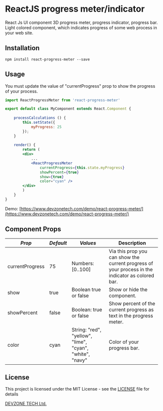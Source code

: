ReactJS progress meter/indicator
=========

React Js UI component 3D progress meter, progress indicator, progress bar. Light colored component, which indicates progress of some web process in your web site.

## Installation

  `npm install react-progress-meter --save`

## Usage
You must update the value of "currentProgress" prop to show the progress of your process.

```jsx
import ReactProgressMeter from 'react-progress-meter'

export default class MyComponent extends React.Component {
    
    processCalculations () {
        this.setState({
            myProgress: 25 
        }); 
    }
    
    render() {
        return (
        <div>
            ...
            <ReactProgressMeter 
                currentProgress={this.state.myProgress} 
                showPercent={true}
                show={true}
                color="cyan" />
        </div>
        )
    }
}
```


Demo: [https://www.devzonetech.com/demo/react-progress-meter/](https://www.devzonetech.com/demo/react-progress-meter/)

## Component Props 

| *Prop*       | *Default* | *Values*                                   | Description                                                                                      |
|-----------------|---------|----------------------------------------------------|--------------------------------------------------------------------------------------------------|
| currentProgress | 75      | Numbers: [0..100]                                   | Via this prop you can show the current progress of your process in the indicator as colored bar. |
| show            | true    | Boolean true or false                                      | Show or hide the component.                                                                      |
| showPercent     | false   | Boolean: true or false                                      | Show percent of the current progress as text in the progress meter.                              |
| color           | cyan    | String: "red", "yellow", "lime",  "cyan", "white", "navy"  | Color of your progress bar.   

## License
This project is licensed under the MIT License - see the [LICENSE](LICENSE) file for details

[DEVZONE TECH Ltd.](https://www.devzonetech.com/)